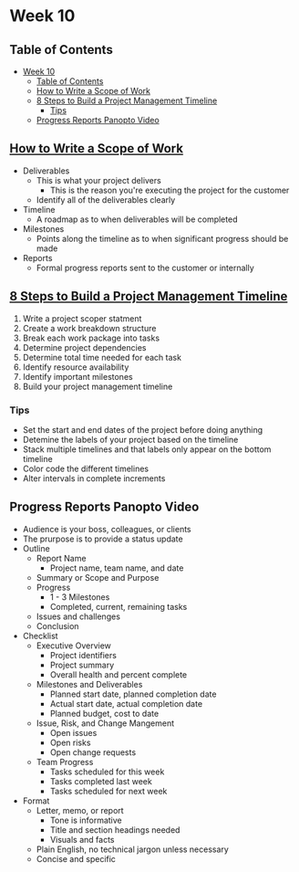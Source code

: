 # Week 10

## Table of Contents

- [Week 10](#week-10)
  - [Table of Contents](#table-of-contents)
  - [How to Write a Scope of Work](#how-to-write-a-scope-of-work)
  - [8 Steps to Build a Project Management Timeline](#8-steps-to-build-a-project-management-timeline)
    - [Tips](#tips)
  - [Progress Reports Panopto Video](#progress-reports-panopto-video)

## [How to Write a Scope of Work](https://www.projectmanager.com/training/write-scope-work)

- Deliverables
  - This is what your project delivers
    - This is the reason you're executing the project for the customer
  - Identify all of the deliverables clearly
- Timeline
  - A roadmap as to when deliverables will be completed
- Milestones
  - Points along the timeline as to when significant progress should be made
- Reports
  - Formal progress reports sent to the customer or internally

## [8 Steps to Build a Project Management Timeline](https://www.lucidchart.com/blog/8-steps-to-build-a-project-management-timeline)

1. Write a project scoper statment
2. Create a work breakdown structure
3. Break each work package into tasks
4. Determine project dependencies
5. Determine total time needed for each task
6. Identify resource availability
7. Identify important milestones
8. Build your project management timeline

### Tips

- Set the start and end dates of the project before doing anything
- Detemine the labels of your project based on the timeline
- Stack multiple timelines and that labels only appear on the bottom timeline
- Color code the different timelines
- Alter intervals in complete increments

## Progress Reports Panopto Video

- Audience is your boss, colleagues, or clients
- The prurpose is to provide a status update
- Outline
  - Report Name
    - Project name, team name, and date
  - Summary or Scope and Purpose
  - Progress
    - 1 - 3 Milestones
    - Completed, current, remaining tasks
  - Issues and challenges
  - Conclusion
- Checklist
  - Executive Overview
    - Project identifiers
    - Project summary
    - Overall health and percent complete
  - Milestones and Deliverables
    - Planned start date, planned completion date
    - Actual start date, actual completion date
    - Planned budget, cost to date
  - Issue, Risk, and Change Mangement
    - Open issues
    - Open risks
    - Open change requests
  - Team Progress
    - Tasks scheduled for this week
    - Tasks completed last week
    - Tasks scheduled for next week
- Format
  - Letter, memo, or report
    - Tone is informative
    - Title and section headings needed
    - Visuals and facts
  - Plain English, no technical jargon unless necessary
  - Concise and specific
